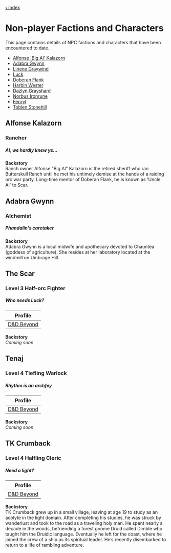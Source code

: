 [‹ Index](README.md)

# Non-player Factions and Characters
This page contains details of NPC factions and characters that have been encountered to date.

* [Alfonse 'Big Al' Kalazorn](#alfonse-kalazorn)
* [Adabra Gwynn](#adabra-gwynn)
* [Linene Graywind](#linene-graywind)
* [Luck](#luck)
* [Doberan Flank](#doberan-flank)
* [Harbin Wester](#harbin-wester)
* [Dazlyn Grayshard](#dazlyn-grayshard)
* [Norbus Ironrune](#norbus-ironrune)
* [Fenryl](#fenryl)
* [Toblen Stonehill](#toblen-stonehill)

## Alfonse Kalazorn
### Rancher
##### Al, we hardly knew ye...

**Backstory**  
Ranch owner Alfonse “Big Al” Kalazorn is the retired sheriff who ran Butterskull Ranch until he met his untimely demise at the hands of a raiding orc war party. Long-time mentor of Doberan Flank, he is known as 'Uncle Al' to Scar.

## Adabra Gwynn
### Alchemist
##### Phandalin's caretaker

**Backstory**  
Adabra Gwynn is a local midwife and apothecary devoted to Chauntea (goddess of agriculture). She resides at her laboratory located at the windmill on Umbrage Hill.

## The Scar
### Level 3 Half-orc Fighter
##### Who needs Luck?

| Profile                                                                     |
|-----------------------------------------------------------------------------|
| [D&D Beyond](https://www.dndbeyond.com/profile/TheScar/characters/19843629) |

**Backstory**  
_Coming soon_

## Tenaj
### Level 4 Tiefling Warlock
##### Rhythm is an archfey

| Profile                                                                           |
|-----------------------------------------------------------------------------------|
| [D&D Beyond](https://www.dndbeyond.com/profile/Shakeyourjunk/characters/16848230) |

**Backstory**  
_Coming soon_

## TK Crumback
### Level 4 Halfling Cleric
##### Need a light?

| Profile                                                                    |
|----------------------------------------------------------------------------|
| [D&D Beyond](https://www.dndbeyond.com/profile/badlin/characters/17102170) |

**Backstory**  
TK Crumback grew up in a small village, leaving at age 19 to study as an acolyte in the light domain. After completing his studies, he was struck by wanderlust and took to the road as a traveling holy man. He spent nearly a decade in the woods, befriending a forest gnome Druid called Dimble who taught him the Druidic language. Eventually he left for the coast, where he joined the crew of a ship as its spiritual leader. He’s recently disembarked to return to a life of rambling adventure.

